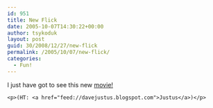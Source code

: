 ```yaml
---
id: 951
title: New Flick
date: 2005-10-07T14:30:22+00:00
author: tsykoduk
layout: post
guid: 30/2008/12/27/new-flick
permalink: /2005/10/07/new-flick/
categories:
  - Fun!
---
```

<p>I just have got to see this new <a href="http://www.ps260.com/molly/SHINING%20FINAL.mov">movie!</a></p>


	<p>(HT: <a href="feed://davejustus.blogspot.com">Justus</a>)</p>